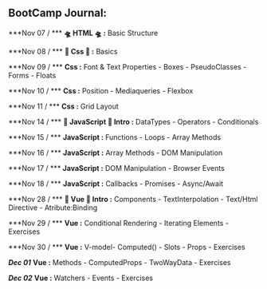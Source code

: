 

##  BootCamp Journal:
***Nov 07 / ***   **🛸 HTML 🛸 :**  Basic Structure 

***Nov 08 / ***   **🎨 Css 🎨 :**  Basics 

***Nov 09 / ***    **Css :** Font & Text Properties - Boxes - PseudoClasses - Forms - Floats 

***Nov 10 / ***    **Css :** Position - Mediaqueries - Flexbox 

***Nov 11 / ***    **Css :**  Grid Layout 

***Nov 14 / ***    **🐯 JavaScript 🐯 Intro :**  DataTypes - Operators - Conditionals 

***Nov 15 / ***    **JavaScript :**  Functions - Loops - Array Methods 

***Nov 16 / ***    **JavaScript :**  Array Methods - DOM Manipulation

***Nov 17 / ***    **JavaScript :**  DOM Manipulation - Browser Events

***Nov 18 / ***    **JavaScript :**  Callbacks - Promises - Async/Await

***Nov 28 / ***    **🎠 Vue 🎠 Intro :**   Components - TextInterpolation - Text/Html Directive - Atribute:Binding
 
***Nov 29 / ***    **Vue :** Conditional Rendering - Iterating Elements - Exercises

***Nov 30 / ***    **Vue :**  V-model- Computed() - Slots - Props - Exercises

***Dec 01***    **Vue :**  Methods - ComputedProps - TwoWayData - Exercises

***Dec 02***    **Vue :**  Watchers - Events - Exercises





